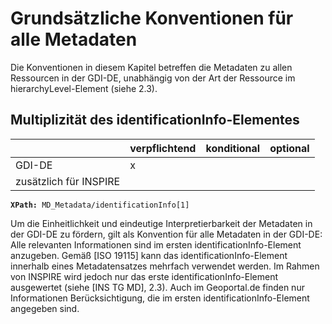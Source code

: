 # Grundsätzliche Konventionen für alle Metadaten
Die Konventionen in diesem Kapitel betreffen die Metadaten zu allen Ressourcen in der GDI-DE, unabhängig von der Art der Ressource im hierarchyLevel-Element (siehe 2.3).

## Multiplizität des identificationInfo-Elementes
| |  verpflichtend | konditional | optional |
|:-- |:-- |:-- |:-- |
| GDI-DE | x | | |
| zusätzlich für INSPIRE | | | |

**```XPath: ```**```MD_Metadata/identificationInfo[1]```

Um die Einheitlichkeit und eindeutige Interpretierbarkeit der Metadaten in der GDI-DE zu fördern, gilt als Konvention für alle Metadaten in der GDI-DE:
Alle relevanten Informationen sind im ersten identificationInfo-Element anzugeben.
Gemäß [ISO 19115] kann das identificationInfo-Element innerhalb eines Metadatensatzes mehrfach verwendet werden. Im Rahmen von INSPIRE wird jedoch nur das erste identificationInfo-Element ausgewertet (siehe [INS TG MD], 2.3). Auch im Geoportal.de finden nur Informationen Berücksichtigung, die im ersten identificationInfo-Element angegeben sind.
